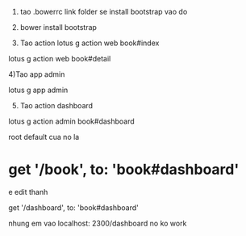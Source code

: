 1) tao .bowerrc link folder se install bootstrap vao do

2) bower install bootstrap

3) Tao action
lotus g action web book#index

lotus g action web book#detail

4)Tao app admin

lotus g app admin

5) Tao action dashboard

lotus g action admin book#dashboard

root default cua no la
# get '/book', to: 'book#dashboard'

e edit thanh

get '/dashboard', to: 'book#dashboard'

nhung em vao localhost: 2300/dashboard no ko work
